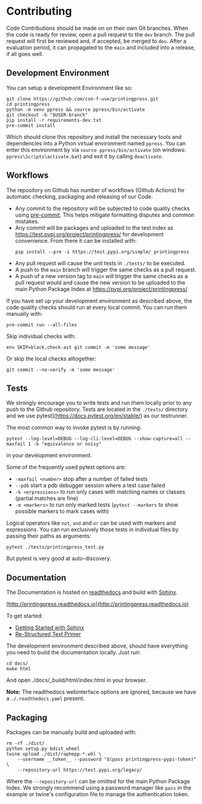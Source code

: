 # Contributing

Code Contributions should be made on on their own Git branches.
When the code is ready for review, open a pull request to the `dev`
branch. The pull request will first be reviewed and, if accepted, be
merged to `dev`.
After a evaluation period, it can propagated to the `main` and included
into a release, if all goes well.

## Development Environment

You can setup a development Environment like so:

```
git clone https://github.com/con-f-use/printingpress.git
cd printingpress
python -m venv ppress && source ppress/bin/activate
git checkout -b "$USER-branch"
pip install -r requirements-dev.txt
pre-commit install
```

Which should clone this repository and install the necessary tools and
dependencies into a Python virtual environment named `ppress`.
You can enter this environment by via `source ppress/bin/activate`
(on windows: `ppress\Scripts\activate.bat`) and exit it by calling
`deactivate`.

## Workflows

The repository on Github has number of workflows (Github Actions) for
automatic checking, packaging and releasing of our Code.

 * Any commit to the repository will be subjected to code quality checks
   using [pre-commit](https://pre-commit.com/). This helps mitigate
   formatting disputes and common mistakes.
 * Any commit will be packages and uploaded to the test index as
   https://test.pypi.org/project/printingpress/ for development convenience.
   From there it can be installed with:
   ```
   pip install --pre -i https://test.pypi.org/simple/ printingpress
   ```
 * Any pull request will cause the unit tests in `./tests/` to be
   executed.
 * A push to the `main` branch will trigger the same checks as a pull
   request.
 * A push of a new version tag to `main` will trigger the same checks
   as a pull request would and cause the new version to be uploaded to the
   main Python Package Index at https://pypi.org/project/printingpress/

If you have set up your development environment as described above,
the code quality checks should run at every local commit.
You can run them manually with:

```
pre-commit run --all-files
```

Skip individual checks with:

```
env SKIP=black,check-ast git commit -m 'some message'
```

Or skip the local checks alltogether:

```
git commit --no-verify -m 'some message'
```

## Tests

We strongly encourage you to write tests and run them locally prior to
any push to the Github repository.
Tests are located in the `./tests/` directory and we use
pytest](https://docs.pytest.org/en/stable/)
as our testrunner.

The most common way to invoke pytest is by running:

```
pytest --log-level=DEBUG --log-cli-level=DEBUG --show-capture=all --maxfail 1 -k "equivalence or noisy"
```

in your development environment.

Some of the frequently used pytest options are:

 * `-maxfail <number>` stop after a number of failed tests
 * `--pdb` start a pdb debugger session where a test case failed
 * `-k <erpressions>` to run only cases with matching names or classes (partial matches are fine)
 * `-m <markers>` to run only marked tests (`pytest --markers` to show possible markers to mark cases with)

Logical operators like `not`, `and` and `or` can be used with markers
and expressions.
You can run exclusively those tests in individual files by passing
their paths as arguments:

```
pytest ./tests/printingpress_test.py
```

But pytest is very good at auto-discovery.

## Documentation

The Documentation is hosted on [readthedocs](https://readthedocs.org/)
and build with
[Sphinx](https://www.sphinx-doc.org).

[http://printingpress.readthedocs.io](http://printingpress.readthedocs.io)

To get started:

 - [Getting Started with Sphinx](https://docs.readthedocs.io/en/stable/intro/getting-started-with-sphinx.html)
 - [Re-Structured Text Primer](https://www.sphinx-doc.org/en/master/usage/restructuredtext/basics.html)

The development environment described above, should have everything
you need to build the documentation locally.
Just run:

```
cd docs/
make html
```

And open ./docs/_build/html/index.html in your browser.

**Note:** The readthedocs webinterface options are ignored, because we
have a `./.readthedocs.yaml` present.

## Packaging

Packages can be manually build and uploaded with:

```
rm -rf ./dist/
python setup.py bdist_wheel
twine upload ./dist/raphepp-*.whl \
    --username __token__ --password "$(pass printingpress-pypi-token)" \
    --repository-url https://test.pypi.org/legacy/
```

Where the `--repository-url` can be omitted for the main Python Package
Index. We strongly recommend using a password manager like `pass` in
the example or twine's configuration file to manage the authentication token.

